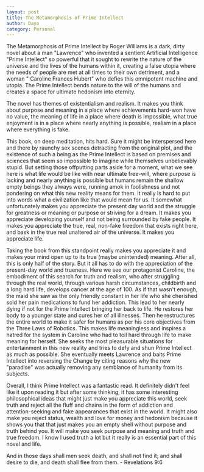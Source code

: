 ```yaml
---
layout: post
title: The Metamorphosis of Prime Intellect 
author: Dayo
category: Personal
---
```


The Metamorphosis of Prime Intellect by Roger Williams is a dark, dirty novel about a man "Lawrence" who invented a sentient Artificial Intelligence "Prime Intellect" so powerful that it sought to rewrite the nature of the universe and the lives of the humans within it, creating a false utopia where the needs of people are met at all times to their own detriment, and a woman " Caroline Frances Hubert" who defies this omnipotent machine and utopia. The Prime Intellect bends nature to the will of the humans and creates a space for ultimate hedonism into eternity.

The novel has themes of existentialism and realism. It makes you think about purpose and meaning in a place where achievements hard-won have no value, the meaning of life in a place where death is impossible, what true enjoyment is in a place where nearly anything is possible, realism in a place where everything is fake.

This book, on deep meditation, hits hard. Sure it might be interspersed here and there by raunchy sex scenes detracting from the original plot, and the existence of such a being as the Prime Intellect is based on premises and sciences that seem so impossible to imagine while themselves unbelievably stupid. But setting those offputting parts aside for a moment, what we see here is what life would be like with near ultimate free-will, where purpose is lacking and nearly anything is possible but humans remain the shallow empty beings they always were, running amok in foolishness and not pondering on what this new reality means for them. It really is hard to put into words what a civilization like that would mean for us. It somewhat unfortunately makes you appreciate the present day world and the struggle for greatness or meaning or purpose or striving for a dream. It makes you appreciate developing yourself and not being surrounded by fake people. It makes you appreciate the true, real, non-fake freedom that exists right here, and bask in the true real unaltered air of the universe. It makes you appreciate life.

Taking the book from this standpoint really makes you appreciate it and makes your mind open up to its true (maybe unintended) meaning. After all, this is only half of the story. But it all has to do with the appreciation of the present-day world and trueness. Here we see our protagonist Caroline, the embodiment of this search for truth and realism, who after struggling through the real world, through various harsh circumstances, childbirth and a long hard life, develops cancer at the age of 100. As if that wasn't enough, the maid she saw as the only friendly constant in her life who she cherished sold her pain medications to fund her addiction. This lead to her nearly dying if not for the Prime Intellect bringing her back to life. He restores her body to a younger state and cures her of all illnesses. Then he restructures the entire world to make it safer for humans as per his core objectives from the Three Laws of Robotics. This makes life meaningless and inspires a hatred for the system in Caroline who had to toil hard through life to make meaning for herself. She seeks the most pleasurable situations for entertainment in this new reality and tries to defy and shun Prime Intellect as much as possible. She eventually meets Lawrence and baits Prime Intellect into reversing the Change by citing reasons why the new "paradise" was actually removing any semblance of humanity from its subjects.

Overall, I think Prime Intellect was a fantastic read. It definitely didn't feel like it upon reading it but after some thinking, it has some interesting philosophical ideas that might just make you appreciate this world, seek truth and reject all the fluff and chains in the form of addiction and attention-seeking and fake appearances that exist in the world. It might also make you reject status, wealth and love for money and hedonism because it shows you that that just makes you an empty shell without purpose and truth behind you. It will make you seek purpose and meaning and truth and true freedom. I know I used truth a lot but it really is an essential part of this novel and life.

And in those days shall men seek death, and shall not find it; and shall desire to die, and death shall flee from them. - Revelations 9:6